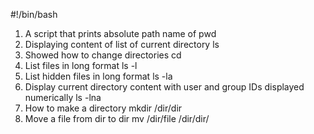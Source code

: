 #!/bin/bash
1. A script that prints absolute path name of pwd
2. Displaying content of list of current directory ls
3. Showed how to change directories cd
4. List files in long format ls -l
5. List hidden files in long format ls -la
6. Display current directory content with user and group IDs displayed numerically ls -lna
7. How to make a directory mkdir /dir/dir
8. Move a file from dir to dir mv /dir/file /dir/dir/
